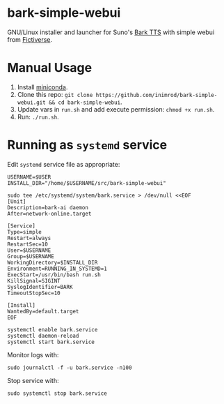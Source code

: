 # bark-simple-webui
GNU/Linux installer and launcher for Suno's [Bark TTS](https://github.com/suno-ai/bark) with simple webui from [Fictiverse](https://github.com/Fictiverse/bark).

# Manual Usage
1. Install [miniconda](https://docs.anaconda.com/miniconda/#quick-command-line-install).
1. Clone this repo: `git clone https://github.com/inimrod/bark-simple-webui.git && cd bark-simple-webui`.
1. Update vars in `run.sh` and add execute permission: `chmod +x run.sh`.
1. Run: `./run.sh`.

# Running as `systemd` service

Edit `systemd` service file as appropriate:

```shell
USERNAME=$USER
INSTALL_DIR="/home/$USERNAME/src/bark-simple-webui"

sudo tee /etc/systemd/system/bark.service > /dev/null <<EOF
[Unit]
Description=bark-ai daemon
After=network-online.target

[Service]
Type=simple
Restart=always
RestartSec=10
User=$USERNAME
Group=$USERNAME
WorkingDirectory=$INSTALL_DIR
Environment=RUNNING_IN_SYSTEMD=1
ExecStart=/usr/bin/bash run.sh
KillSignal=SIGINT
SyslogIdentifier=BARK
TimeoutStopSec=10

[Install]
WantedBy=default.target
EOF

systemctl enable bark.service
systemctl daemon-reload
systemctl start bark.service
```

Monitor logs with:
```shell
sudo journalctl -f -u bark.service -n100
```

Stop service with:
```shell
sudo systemctl stop bark.service
```